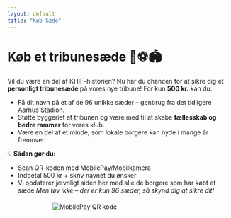 ```yaml
---
layout: default
title: "Køb Sæde"
---
```


# Køb et tribunesæde 💚⚽️🏟

Vil du være en del af KHIF-historien? Nu har du chancen for at sikre dig et **personligt tribunesæde** på vores nye tribune! For kun **500 kr.** kan du:

- Få dit navn på et af de 96 unikke sæder – genbrug fra det tidligere Aarhus Stadion.  
- Støtte byggeriet af tribunen og være med til at skabe **fællesskab og bedre rammer** for vores klub.  
- Være en del af et minde, som lokale borgere kan nyde i mange år fremover.  

💡 **Sådan gør du:** 
- Scan QR-koden med MobilePay/Mobilkamera
- Indbetal 500 kr + skriv navnet du ønsker
- Vi opdaterer jævnligt siden her med alle de borgere som har købt et sæde
*Men tøv ikke – der er kun 96 sæder, så skynd dig at sikre dit!*

<img src="{{ '/assets/mobilepay2.png' | relative_url }}" alt="MobilePay QR kode" style="max-width:300px; display:block; margin:20px auto;">

